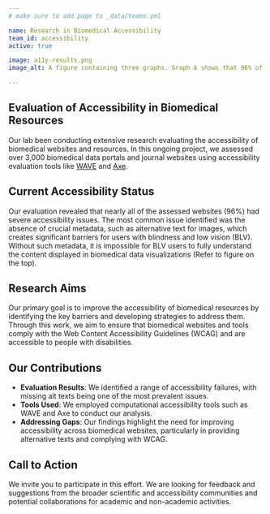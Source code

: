 ```yaml
---
# make sure to add page to _data/teams.yml

name: Research in Biomedical Accessibility
team_id: accessibility
active: true

image: a11y-results.png
image_alt: A figure containing three graphs. Graph A shows that 96% of data portals have issues. Graph B shows the percentage of those issues by accessibility categories, with contrast being the most prevalent issue, and label_missing, alt_missing, and label_empty highlighted. Graph C is a pie chart showing that 78.8% of alt text in journals are entirely missing, while 21.3% are uninformative.

---
```


## Evaluation of Accessibility in Biomedical Resources

Our lab been conducting extensive research evaluating the accessibility of biomedical websites and resources. In this ongoing project, we assessed over 3,000 biomedical data portals and journal websites using accessibility evaluation tools like [WAVE](https://wave.webaim.org) and [Axe](https://www.deque.com/axe/).

## Current Accessibility Status
Our evaluation revealed that nearly all of the assessed websites (96%) had severe accessibility issues. The most common issue identified was the absence of crucial metadata, such as alternative text for images, which creates significant barriers for users with blindness and low vision (BLV). Without such metadata, it is impossible for BLV users to fully understand the content displayed in biomedical data visualizations (Refer to figure on the top).

## Research Aims
Our primary goal is to improve the accessibility of biomedical resources by identifying the key barriers and developing strategies to address them. Through this work, we aim to ensure that biomedical websites and tools comply with the Web Content Accessibility Guidelines (WCAG) and are accessible to people with disabilities.

## Our Contributions
- **Evaluation Results**: We identified a range of accessibility failures, with missing alt texts being one of the most prevalent issues.
- **Tools Used**: We employed computational accessibility tools such as WAVE and Axe to conduct our analysis.
- **Addressing Gaps**: Our findings highlight the need for improving accessibility across biomedical websites, particularly in providing alternative texts and complying with WCAG.

## Call to Action
We invite you to participate in this effort. We are looking for feedback and suggestions from the broader scientific and accessibility communities and potential collaborations for academic and non-academic activities.